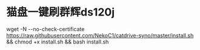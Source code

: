 # 猫盘一键刷群辉ds120j
wget -N --no-check-certificate https://raw.githubusercontent.com/NekoC1/catdrive-syno/master/install.sh && chmod +x install.sh && bash install.sh
